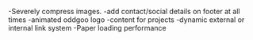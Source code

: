 -Severely compress images.
-add contact/social details on footer at all times
-animated oddgoo logo
-content for projects
-dynamic external or internal link system
-Paper loading performance